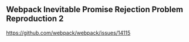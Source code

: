 ## Webpack Inevitable Promise Rejection Problem Reproduction 2

https://github.com/webpack/webpack/issues/14115